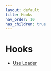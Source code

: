 ```yaml
---
layout: default
title: Hooks
nav_order: 10
has_children: true
---
```

# Hooks
- [Use Loader](use-loader.md)
